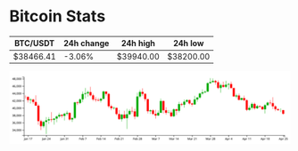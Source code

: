 # Bitcoin Stats

BTC/USDT|24h change|24h high|24h low|
|---|---|---|---|
|$38466.41|-3.06%|$39940.00|$38200.00|

<img src="./chart.svg">
